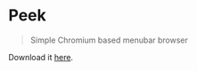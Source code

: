 # Peek

> Simple Chromium based menubar browser

Download it [here](https://github.com/davej/peek/releases).
